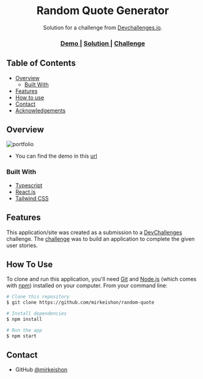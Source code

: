 <!-- Please update value in the {}  -->

<h1 align="center">Random Quote Generator</h1>

<div align="center">
   Solution for a challenge from  <a href="http://devchallenges.io" target="_blank">Devchallenges.io</a>.
</div>

<div align="center">
  <h3>
    <a href="https://random-quote-generator-3b1f.onrender.com">
      Demo
    </a>
    <span> | </span>
    <a href="https://devchallenges.io/solutions/mbTDwbrQcaoQIL895Pnf">
      Solution
    </a>
    <span> | </span>
    <a href="https://devchallenges.io/challenges/8Y3J4ucAMQpSnYTwwWW8">
      Challenge
    </a>
  </h3>
</div>

<!-- TABLE OF CONTENTS -->

## Table of Contents

- [Overview](#overview)
  - [Built With](#built-with)
- [Features](#features)
- [How to use](#how-to-use)
- [Contact](#contact)
- [Acknowledgements](#acknowledgements)

<!-- OVERVIEW -->

## Overview

![portfolio](https://user-images.githubusercontent.com/94877748/155689216-e180ad0b-c672-4078-8c35-96ac804f5b9e.png)

- You can find the demo in this [url](https://random-quote-generator-3b1f.onrender.com)

### Built With

<!-- This section should list any major frameworks that you built your project using. Here are a few examples.-->

- [Typescript](https://www.typescriptlang.org/)
- [React.js](https://reactjs.org/)
- [Tailwind CSS](https://tailwindcss.com/)

## Features

<!-- List the features of your application or follow the template. Don't share the figma file here :) -->

This application/site was created as a submission to a [DevChallenges](https://devchallenges.io/challenges) challenge. The [challenge](https://devchallenges.io/challenges/xobQBuf8zWWmiYMIAZe0) was to build an application to complete the given user stories.


## How To Use

<!-- Example: -->

To clone and run this application, you'll need [Git](https://git-scm.com) and [Node.js](https://nodejs.org/en/download/) (which comes with [npm](http://npmjs.com)) installed on your computer. From your command line:

```bash
# Clone this repository
$ git clone https://github.com/mirkeishon/random-quote

# Install dependencies
$ npm install

# Run the app
$ npm start
```

## Contact

- GitHub [@mirkeishon](https://github.com/mirkeishon)
